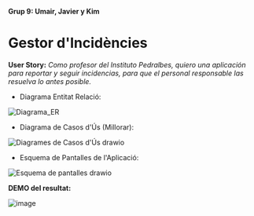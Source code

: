**Grup 9: Umair, Javier y Kim**

# Gestor d'Incidències

**User Story:**
*Como profesor del Instituto Pedralbes, quiero una aplicación para reportar y seguir incidencias, para que el personal responsable las resuelva lo antes posible.*

- Diagrama Entitat Relació:

![Diagrama_ER](https://github.com/user-attachments/assets/22e2ea9c-c393-47b6-9e0b-7d7c4d288406)

- Diagrama de Casos d'Ús (Millorar):

![Diagrames de Casos d'Ús drawio](https://github.com/user-attachments/assets/3a9354f2-5cb1-4d2d-b243-0d5b880450fe)

- Esquema de Pantalles de l'Aplicació:
  
![Esquema de pantalles drawio](https://github.com/user-attachments/assets/40ab0e51-ab5c-4a46-9073-0887113bc19e)

**DEMO del resultat:**

![image](https://github.com/user-attachments/assets/91d2570e-2789-45ad-b850-568f7ba06de8)
